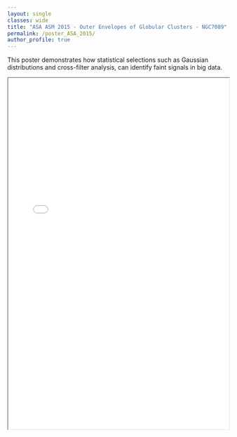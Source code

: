 ```yaml
---
layout: single
classes: wide
title: "ASA ASM 2015 - Outer Envelopes of Globular Clusters - NGC7089"
permalink: /poster_ASA_2015/
author_profile: true
---
```


This poster demonstrates how statistical selections such as Gaussian distributions and cross-filter analysis, can identify faint signals in big data.

<iframe src="/assets/m2pposter.pdf" width="100%" height="800px">
    This browser does not support PDFs. Please download the PDF to view it: 
    <a href="/assets/KPoster.pdf">Download PDF</a>.
</iframe>
